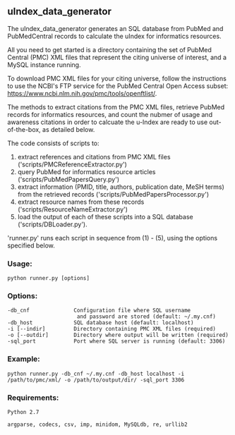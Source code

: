 ## uIndex_data_generator

The uIndex_data_generator generates an SQL database from PubMed and PubMedCentral records to calculate the uIndex for informatics resources.

All you need to get started is a directory containing the set of PubMed Central (PMC) XML files that represent the citing universe of interest, and a MySQL instance running. 

To download PMC XML files for your citing universe, follow the instructions to use the NCBI's FTP service for the PubMed Central Open Access subset: https://www.ncbi.nlm.nih.gov/pmc/tools/openftlist/.

The methods to extract citations from the PMC XML files, retrieve PubMed records for informatics resources, and count the nubmer of usage and awareness citations in order to calcuate the u-Index are ready to use out-of-the-box, as detailed below. 

The code consists of scripts to: 
  1. extract references and citations from PMC XML files ('scripts/PMCReferenceExtractor.py')
  2. query PubMed for informatics resource articles ('scripts/PubMedPapersQuery.py')
  3. extract information (PMID, title, authors, publication date, MeSH terms) from the retrieved records ('scripts/PubMedPapersProcessor.py')
  4. extract resource names from these records ('scripts/ResourceNameExtractor.py')
  5. load the output of each of these scripts into a SQL database ('scripts/DBLoader.py'). 

'runner.py' runs each script in sequence from (1) - (5), using the options specified below.

### Usage:
    python runner.py [options]

### Options:
    -db_cnf              Configuration file where SQL username 
                          and password are stored (default: ~/.my.cnf)
    -db_host             SQL database host (default: localhost)
    -i [--indir]         Directory containing PMC XML files (required)
    -o [--outdir]        Directory where output will be written (required)
    -sql_port            Port where SQL server is running (default: 3306)
    
### Example:
    python runner.py -db_cnf ~/.my.cnf -db_host localhost -i /path/to/pmc/xml/ -o /path/to/output/dir/ -sql_port 3306

### Requirements:
    Python 2.7
    
    argparse, codecs, csv, imp, minidom, MySQLdb, re, urllib2
